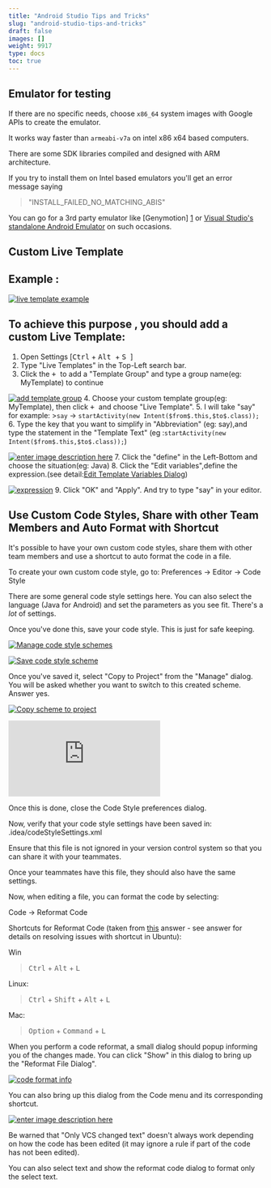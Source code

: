 ```yaml
---
title: "Android Studio Tips and Tricks"
slug: "android-studio-tips-and-tricks"
draft: false
images: []
weight: 9917
type: docs
toc: true
---
```


## Emulator for testing
If there are no specific needs, choose `x86_64` system images with Google APIs to create the emulator.

 It works way faster than `armeabi-v7a` on intel x86 x64 based computers. 


There are some SDK libraries compiled and designed with ARM architecture. 

If you try to install them on Intel based emulators you'll get an error message saying 

> "INSTALL_FAILED_NO_MATCHING_ABIS"

You can go for a 3rd party emulator like [Genymotion] [1] or [Visual Studio's standalone Android Emulator][2] on such occasions.   


  [1]: https://www.genymotion.com/
  [2]: https://www.visualstudio.com/en-us/features/msft-android-emulator-vs.aspx

## Custom Live Template
Example :
------------

[![live template example][1]][1]


To achieve this purpose , you should add a custom Live Template:
-------------

1. Open Settings [<kbd>Ctrl</kbd> + <kbd> Alt </kbd> + <kbd> S </kbd>]
2. Type "Live Templates" in the Top-Left search bar.
3. Click the <kbd> + </kbd> to add a "Template Group" and type a group name(eg: MyTemplate) to continue

[![add template group][2]][2]
4. Choose your custom template group(eg: MyTemplate), then click <kbd> + </kbd> and choose "Live Template".
5. I will take "say" for example:
    >`say` -> `startActivity(new Intent($from$.this,$to$.class));`
6. Type the key that you want to simplify in "Abbreviation" (eg: say),and type the statement in the "Template Text" (eg :`startActivity(new Intent($from$.this,$to$.class));`)

[![enter image description here][3]][3]
7. Click the "define" in the Left-Bottom and choose the situation(eg: Java)
8. Click the "Edit variables",define the expression.(see detail:[Edit Template Variables Dialog][4])

[![expression][5]][5]
9. Click "OK" and "Apply". And try to type "say" in your editor.


  [1]: http://i.stack.imgur.com/PflV8.gif
  [2]: http://i.stack.imgur.com/9GoRf.png
  [3]: http://i.stack.imgur.com/TPYZt.png
  [4]: https://www.jetbrains.com/help/idea/2016.2/edit-template-variables-dialog.html
  [5]: http://i.stack.imgur.com/Rzu3P.png

## Use Custom Code Styles, Share with other Team Members  and Auto Format with Shortcut
It's possible to have your own custom code styles, share them with other team members and use a shortcut to auto format the code in a file.

To create your own custom code style, go to:
Preferences -> Editor -> Code Style

There are some general code style settings here.  You can also select the language (Java for Android) and set the parameters as you see fit.  There's a *lot* of settings.

Once you've done this, save your code style.  This is just for safe keeping.

[![Manage code style schemes][1]][1]

[![Save code style scheme][2]][2]

Once you've saved it, select "Copy to Project" from the "Manage" dialog.  You will be asked whether you want to switch to this created scheme.  Answer yes.

[![Copy scheme to project][3]][3]

[![enter image description here][4]][4]

Once this is done, close the Code Style preferences dialog.

Now, verify that your code style settings have been saved in:
.idea/codeStyleSettings.xml

Ensure that this file is not ignored in your version control system so that you can share it with your teammates.

Once your teammates have this file, they should also have the same settings.

Now, when editing a file, you can format the code by selecting:

Code -> Reformat Code

Shortcuts for Reformat Code (taken from [this][5] answer - see answer for details on resolving issues with shortcut in Ubuntu):

Win

> <kbd>Ctrl</kbd> + <kbd>Alt</kbd> + <kbd>L</kbd>

Linux:

> <kbd>Ctrl</kbd> + <kbd>Shift</kbd> + <kbd>Alt</kbd> + <kbd>L</kbd>


Mac:
> <kbd>Option</kbd> + <kbd>Command</kbd> + <kbd>L</kbd>

When you perform a code reformat, a small dialog should popup informing you of the changes made.  You can click "Show" in this dialog to bring up the "Reformat File Dialog".

[![code format info][6]][6]

You can also bring up this dialog from the Code menu and its corresponding shortcut.

[![enter image description here][7]][7]

Be warned that "Only VCS changed text" doesn't always work depending on how the code has been edited (it may ignore a rule if part of the code has not been edited).

You can also select text and show the reformat code dialog to format only the select text.



  [1]: https://i.stack.imgur.com/UJnHL.png
  [2]: https://i.stack.imgur.com/7CbtZ.png
  [3]: https://i.stack.imgur.com/Vtci9.png
  [4]: https://i.stack.imgur.com/EUQh7.png
  [5]: http://stackoverflow.com/a/16580200/487812
  [6]: https://i.stack.imgur.com/op8Gj.png
  [7]: https://i.stack.imgur.com/PsoZQ.png

